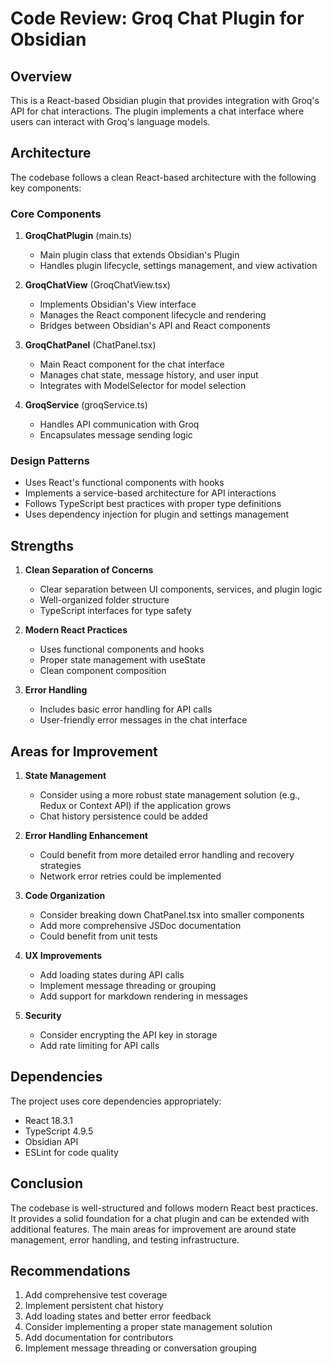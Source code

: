 # Code Review: Groq Chat Plugin for Obsidian

## Overview
This is a React-based Obsidian plugin that provides integration with Groq's API for chat interactions. The plugin implements a chat interface where users can interact with Groq's language models.

## Architecture
The codebase follows a clean React-based architecture with the following key components:

### Core Components
1. **GroqChatPlugin** (main.ts)
   - Main plugin class that extends Obsidian's Plugin
   - Handles plugin lifecycle, settings management, and view activation

2. **GroqChatView** (GroqChatView.tsx)
   - Implements Obsidian's View interface
   - Manages the React component lifecycle and rendering
   - Bridges between Obsidian's API and React components

3. **GroqChatPanel** (ChatPanel.tsx)
   - Main React component for the chat interface
   - Manages chat state, message history, and user input
   - Integrates with ModelSelector for model selection

4. **GroqService** (groqService.ts)
   - Handles API communication with Groq
   - Encapsulates message sending logic

### Design Patterns
- Uses React's functional components with hooks
- Implements a service-based architecture for API interactions
- Follows TypeScript best practices with proper type definitions
- Uses dependency injection for plugin and settings management

## Strengths
1. **Clean Separation of Concerns**
   - Clear separation between UI components, services, and plugin logic
   - Well-organized folder structure
   - TypeScript interfaces for type safety

2. **Modern React Practices**
   - Uses functional components and hooks
   - Proper state management with useState
   - Clean component composition

3. **Error Handling**
   - Includes basic error handling for API calls
   - User-friendly error messages in the chat interface

## Areas for Improvement

1. **State Management**
   - Consider using a more robust state management solution (e.g., Redux or Context API) if the application grows
   - Chat history persistence could be added

2. **Error Handling Enhancement**
   - Could benefit from more detailed error handling and recovery strategies
   - Network error retries could be implemented

3. **Code Organization**
   - Consider breaking down ChatPanel.tsx into smaller components
   - Add more comprehensive JSDoc documentation
   - Could benefit from unit tests

4. **UX Improvements**
   - Add loading states during API calls
   - Implement message threading or grouping
   - Add support for markdown rendering in messages

5. **Security**
   - Consider encrypting the API key in storage
   - Add rate limiting for API calls

## Dependencies
The project uses core dependencies appropriately:
- React 18.3.1
- TypeScript 4.9.5
- Obsidian API
- ESLint for code quality

## Conclusion
The codebase is well-structured and follows modern React best practices. It provides a solid foundation for a chat plugin and can be extended with additional features. The main areas for improvement are around state management, error handling, and testing infrastructure.

## Recommendations
1. Add comprehensive test coverage
2. Implement persistent chat history
3. Add loading states and better error feedback
4. Consider implementing a proper state management solution
5. Add documentation for contributors
6. Implement message threading or conversation grouping